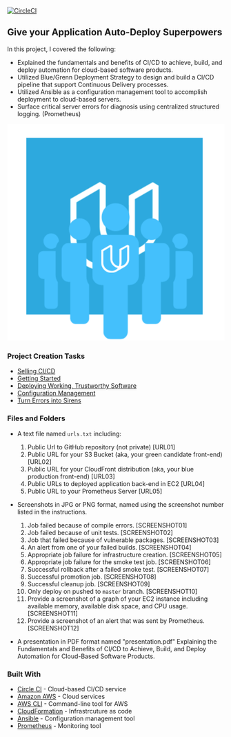 [![CircleCI](https://circleci.com/gh/Omobolaji-Adams/HIghly-available-app-CI-CD/tree/master.svg?style=svg)](https://circleci.com/gh/Omobolaji-Adams/HIghly-available-app-CI-CD/?branch=master)
## Give your Application Auto-Deploy Superpowers

In this project, I covered the following:

- Explained the fundamentals and benefits of CI/CD to achieve, build, and deploy automation for cloud-based software products.
- Utilized Blue/Grenn Deployment Strategy to design and build a CI/CD pipeline that support Continuous Delivery processes.
- Utilized Ansible as a configuration management tool to accomplish deployment to cloud-based servers.
- Surface critical server errors for diagnosis using centralized structured logging. (Prometheus)

![Diagram of CI/CD Pipeline we will be building.](udapeople.png)

### Project Creation Tasks

* [Selling CI/CD](instructions/0-selling-cicd.md)
* [Getting Started](instructions/1-getting-started.md)
* [Deploying Working, Trustworthy Software](instructions/2-deploying-trustworthy-code.md)
* [Configuration Management](instructions/3-configuration-management.md)
* [Turn Errors into Sirens](instructions/4-turn-errors-into-sirens.md)

### Files and Folders
- A text file named `urls.txt` including:
  1. Public Url to GitHub repository (not private) [URL01]
  1. Public URL for your S3 Bucket (aka, your green candidate front-end) [URL02]
  1. Public URL for your CloudFront distribution (aka, your blue production front-end) [URL03]
  1. Public URLs to deployed application back-end in EC2 [URL04]
  1. Public URL to your Prometheus Server [URL05]
- Screenshots in JPG or PNG format, named using the screenshot number listed in the instructions. 
  1. Job failed because of compile errors. [SCREENSHOT01]
  1. Job failed because of unit tests. [SCREENSHOT02]
  1. Job that failed because of vulnerable packages. [SCREENSHOT03]
  1. An alert from one of your failed builds. [SCREENSHOT04]
  1. Appropriate job failure for infrastructure creation. [SCREENSHOT05]
  1. Appropriate job failure for the smoke test job. [SCREENSHOT06]
  1. Successful rollback after a failed smoke test. [SCREENSHOT07]  
  1. Successful promotion job. [SCREENSHOT08]
  1. Successful cleanup job. [SCREENSHOT09]
  1. Only deploy on pushed to `master` branch. [SCREENSHOT10]
  1. Provide a screenshot of a graph of your EC2 instance including available memory, available disk space, and CPU usage. [SCREENSHOT11]
  1. Provide a screenshot of an alert that was sent by Prometheus. [SCREENSHOT12]

- A presentation in PDF format named "presentation.pdf" Explaining the Fundamentals and Benefits of CI/CD to Achieve, Build, and Deploy Automation for Cloud-Based Software Products. 


### Built With

- [Circle CI](www.circleci.com) - Cloud-based CI/CD service
- [Amazon AWS](https://aws.amazon.com/) - Cloud services
- [AWS CLI](https://aws.amazon.com/cli/) - Command-line tool for AWS
- [CloudFormation](https://aws.amazon.com/cloudformation/) - Infrastrcuture as code
- [Ansible](https://www.ansible.com/) - Configuration management tool
- [Prometheus](https://prometheus.io/) - Monitoring tool
